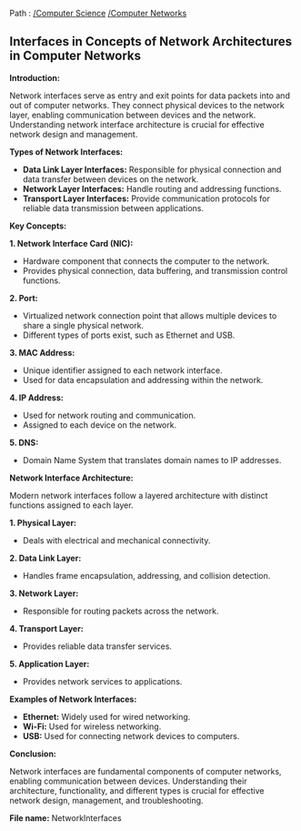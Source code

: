 Path : [/Computer Science](<..\..\index.md>) [/Computer Networks](<..\index.md>)
## Interfaces in Concepts of Network Architectures in Computer Networks

**Introduction:**

Network interfaces serve as entry and exit points for data packets into and out of computer networks. They connect physical devices to the network layer, enabling communication between devices and the network. Understanding network interface architecture is crucial for effective network design and management.


**Types of Network Interfaces:**

- **Data Link Layer Interfaces:** Responsible for physical connection and data transfer between devices on the network. 
- **Network Layer Interfaces:** Handle routing and addressing functions. 
- **Transport Layer Interfaces:** Provide communication protocols for reliable data transmission between applications.


**Key Concepts:**

**1. Network Interface Card (NIC):**
- Hardware component that connects the computer to the network.
- Provides physical connection, data buffering, and transmission control functions.


**2. Port:**
- Virtualized network connection point that allows multiple devices to share a single physical network.
- Different types of ports exist, such as Ethernet and USB.


**3. MAC Address:**
- Unique identifier assigned to each network interface.
- Used for data encapsulation and addressing within the network.


**4. IP Address:**
- Used for network routing and communication.
- Assigned to each device on the network.


**5. DNS:**
- Domain Name System that translates domain names to IP addresses.


**Network Interface Architecture:**

Modern network interfaces follow a layered architecture with distinct functions assigned to each layer.


**1. Physical Layer:**
- Deals with electrical and mechanical connectivity.


**2. Data Link Layer:**
- Handles frame encapsulation, addressing, and collision detection.


**3. Network Layer:**
- Responsible for routing packets across the network.


**4. Transport Layer:**
- Provides reliable data transfer services.


**5. Application Layer:**
- Provides network services to applications.


**Examples of Network Interfaces:**

- **Ethernet:** Widely used for wired networking.
- **Wi-Fi:** Used for wireless networking.
- **USB:** Used for connecting network devices to computers.


**Conclusion:**

Network interfaces are fundamental components of computer networks, enabling communication between devices. Understanding their architecture, functionality, and different types is crucial for effective network design, management, and troubleshooting.


**File name:** NetworkInterfaces
